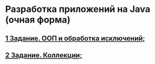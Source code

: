 # Разработка приложений на Java (очная форма)
## [1 Задание. ООП и обработка исключений;](https://github.com/ex-nehilo/uni.java.homework/tree/feature/homeworkTasks/src/firstTask)
## [2 Задание. Коллекции;](https://github.com/ex-nehilo/uni.java.homework/tree/feature/homeworkTasks/src/secondTask)
